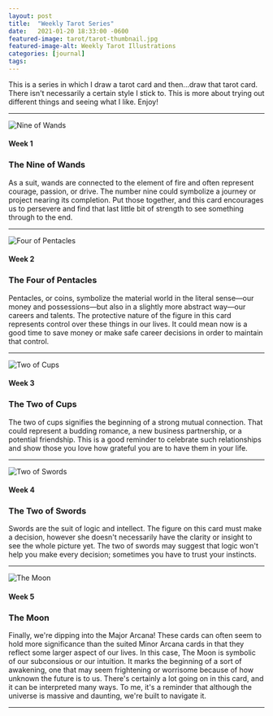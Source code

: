 ```yaml
---
layout: post
title:  "Weekly Tarot Series"
date:   2021-01-20 18:33:00 -0600
featured-image: tarot/tarot-thumbnail.jpg
featured-image-alt: Weekly Tarot Illustrations
categories: [journal]
tags: 
---
```


This is a series in which I draw a tarot card and then...draw that tarot card. There isn't necessarily a certain style I stick to. This is more about trying out different things and seeing what I like. Enjoy!

---

<img src="../../../../assets/images/tarot/nine-of-wands.jpg" class="float-left double no-border" alt="Nine of Wands" />

#### Week 1

### The Nine of Wands

As a suit, wands are connected to the element of fire and often represent courage, passion, or drive. The number nine could symbolize a journey or project nearing its completion. Put those together, and this card encourages us to persevere and find that last little bit of strength to see something through to the end. 

---

<img src="../../../../assets/images/tarot/four-of-pentacles.jpg" class="float-left double no-border" alt="Four of Pentacles" />

#### Week 2

### The Four of Pentacles

Pentacles, or coins, symbolize the material world in the literal sense—our money and possessions—but also in a slightly more abstract way—our careers and talents. The protective nature of the figure in this card represents control over these things in our lives. It could mean now is a good time to save money or make safe career decisions in order to maintain that control.

---

<img src="../../../../assets/images/tarot/two-of-cups-web.jpg" class="float-left double no-border" alt="Two of Cups" />

#### Week 3

### The Two of Cups

The two of cups signifies the beginning of a strong mutual connection. That could represent a budding romance, a new business partnership, or a potential friendship. This is a good reminder to celebrate such relationships and show those you love how grateful you are to have them in your life.

---

<img src="../../../../assets/images/tarot/two-of-swords.png" class="float-left double no-border" alt="Two of Swords" />

#### Week 4

### The Two of Swords

Swords are the suit of logic and intellect. The figure on this card must make a decision, however she doesn't necessarily have the clarity or insight to see the whole picture yet. The two of swords may suggest that logic won't help you make every decision; sometimes you have to trust your instincts.

---

<img src="../../../../assets/images/tarot/the-moon.jpg" class="float-left double no-border" alt="The Moon" />

#### Week 5

### The Moon

Finally, we're dipping into the Major Arcana! These cards can often seem to hold more significance than the suited Minor Arcana cards in that they reflect some larger aspect of our lives. In this case, The Moon is symbolic of our subconsious or our intuition. It marks the beginning of a sort of awakening, one that may seem frightening or worrisome because of how unknown the future is to us. There's certainly a lot going on in this card, and it can be interpreted many ways. To me, it's a reminder that although the universe is massive and daunting, we're built to navigate it. 

---